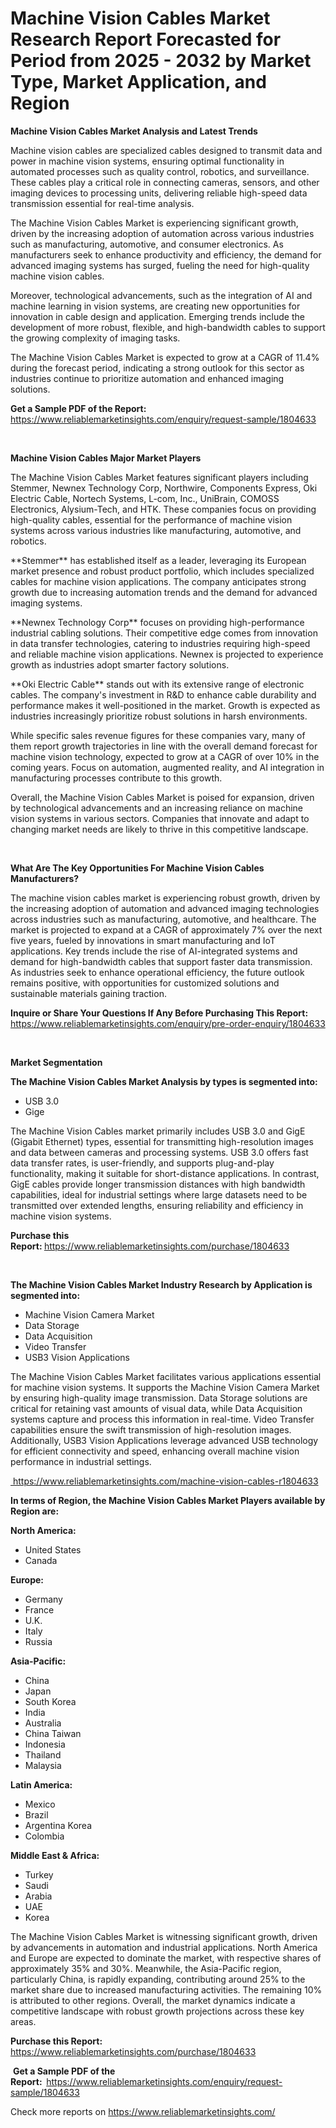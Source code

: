 <p><h1>Machine Vision Cables Market Research Report Forecasted for Period from 2025 -  2032 by Market Type, Market Application, and Region</h1></p><p><strong>Machine Vision Cables Market Analysis and Latest Trends</strong></p>
<p><p>Machine vision cables are specialized cables designed to transmit data and power in machine vision systems, ensuring optimal functionality in automated processes such as quality control, robotics, and surveillance. These cables play a critical role in connecting cameras, sensors, and other imaging devices to processing units, delivering reliable high-speed data transmission essential for real-time analysis.</p><p>The Machine Vision Cables Market is experiencing significant growth, driven by the increasing adoption of automation across various industries such as manufacturing, automotive, and consumer electronics. As manufacturers seek to enhance productivity and efficiency, the demand for advanced imaging systems has surged, fueling the need for high-quality machine vision cables. </p><p>Moreover, technological advancements, such as the integration of AI and machine learning in vision systems, are creating new opportunities for innovation in cable design and application. Emerging trends include the development of more robust, flexible, and high-bandwidth cables to support the growing complexity of imaging tasks. </p><p>The Machine Vision Cables Market is expected to grow at a CAGR of 11.4% during the forecast period, indicating a strong outlook for this sector as industries continue to prioritize automation and enhanced imaging solutions.</p></p>
<p><strong>Get a Sample PDF of the Report:&nbsp;</strong> <a href="https://www.reliablemarketinsights.com/enquiry/request-sample/1804633?utm_campaign=2179&utm_medium=2&utm_source=Github&utm_content=ia&utm_term=10042025&utm_id=machine-vision-cables">https://www.reliablemarketinsights.com/enquiry/request-sample/1804633</a></p>
<p>&nbsp;</p>
<p><strong>Machine Vision Cables Major Market Players</strong></p>
<p><p>The Machine Vision Cables Market features significant players including Stemmer, Newnex Technology Corp, Northwire, Components Express, Oki Electric Cable, Nortech Systems, L-com, Inc., UniBrain, COMOSS Electronics, Alysium-Tech, and HTK. These companies focus on providing high-quality cables, essential for the performance of machine vision systems across various industries like manufacturing, automotive, and robotics.</p><p>**Stemmer** has established itself as a leader, leveraging its European market presence and robust product portfolio, which includes specialized cables for machine vision applications. The company anticipates strong growth due to increasing automation trends and the demand for advanced imaging systems.</p><p>**Newnex Technology Corp** focuses on providing high-performance industrial cabling solutions. Their competitive edge comes from innovation in data transfer technologies, catering to industries requiring high-speed and reliable machine vision applications. Newnex is projected to experience growth as industries adopt smarter factory solutions.</p><p>**Oki Electric Cable** stands out with its extensive range of electronic cables. The company's investment in R&D to enhance cable durability and performance makes it well-positioned in the market. Growth is expected as industries increasingly prioritize robust solutions in harsh environments.</p><p>While specific sales revenue figures for these companies vary, many of them report growth trajectories in line with the overall demand forecast for machine vision technology, expected to grow at a CAGR of over 10% in the coming years. Focus on automation, augmented reality, and AI integration in manufacturing processes contribute to this growth.</p><p>Overall, the Machine Vision Cables Market is poised for expansion, driven by technological advancements and an increasing reliance on machine vision systems in various sectors. Companies that innovate and adapt to changing market needs are likely to thrive in this competitive landscape.</p></p>
<p>&nbsp;</p>
<p><strong>What Are The Key Opportunities For Machine Vision Cables Manufacturers?</strong></p>
<p><p>The machine vision cables market is experiencing robust growth, driven by the increasing adoption of automation and advanced imaging technologies across industries such as manufacturing, automotive, and healthcare. The market is projected to expand at a CAGR of approximately 7% over the next five years, fueled by innovations in smart manufacturing and IoT applications. Key trends include the rise of AI-integrated systems and demand for high-bandwidth cables that support faster data transmission. As industries seek to enhance operational efficiency, the future outlook remains positive, with opportunities for customized solutions and sustainable materials gaining traction.</p></p>
<p><strong>Inquire or Share Your Questions If Any Before Purchasing This Report:</strong> <a href="https://www.reliablemarketinsights.com/enquiry/pre-order-enquiry/1804633?utm_campaign=2179&utm_medium=2&utm_source=Github&utm_content=ia&utm_term=10042025&utm_id=machine-vision-cables">https://www.reliablemarketinsights.com/enquiry/pre-order-enquiry/1804633</a></p>
<p>&nbsp;</p>
<p><strong>Market Segmentation</strong></p>
<p><strong>The Machine Vision Cables Market Analysis by types is segmented into:</strong></p>
<p><ul><li>USB 3.0</li><li>Gige</li></ul></p>
<p><p>The Machine Vision Cables market primarily includes USB 3.0 and GigE (Gigabit Ethernet) types, essential for transmitting high-resolution images and data between cameras and processing systems. USB 3.0 offers fast data transfer rates, is user-friendly, and supports plug-and-play functionality, making it suitable for short-distance applications. In contrast, GigE cables provide longer transmission distances with high bandwidth capabilities, ideal for industrial settings where large datasets need to be transmitted over extended lengths, ensuring reliability and efficiency in machine vision systems.</p></p>
<p><strong>Purchase this Report:&nbsp;</strong><a href="https://www.reliablemarketinsights.com/purchase/1804633?utm_campaign=2179&utm_medium=2&utm_source=Github&utm_content=ia&utm_term=10042025&utm_id=machine-vision-cables">https://www.reliablemarketinsights.com/purchase/1804633</a></p>
<p>&nbsp;</p>
<p><strong>The Machine Vision Cables Market Industry Research by Application is segmented into:</strong></p>
<p><ul><li>Machine Vision Camera Market</li><li>Data Storage</li><li>Data Acquisition</li><li>Video Transfer</li><li>USB3 Vision Applications</li></ul></p>
<p><p>The Machine Vision Cables Market facilitates various applications essential for machine vision systems. It supports the Machine Vision Camera Market by ensuring high-quality image transmission. Data Storage solutions are critical for retaining vast amounts of visual data, while Data Acquisition systems capture and process this information in real-time. Video Transfer capabilities ensure the swift transmission of high-resolution images. Additionally, USB3 Vision Applications leverage advanced USB technology for efficient connectivity and speed, enhancing overall machine vision performance in industrial settings.</p></p>
<p><a href="https://www.reliablemarketinsights.com/machine-vision-cables-r1804633?utm_campaign=2179&utm_medium=2&utm_source=Github&utm_content=ia&utm_term=10042025&utm_id=machine-vision-cables">&nbsp;https://www.reliablemarketinsights.com/machine-vision-cables-r1804633</a></p>
<p><strong>In terms of Region, the Machine Vision Cables Market Players available by Region are:</strong></p>
<p>
    <p> <strong> North America: </strong>
        <ul>
            <li>United States</li>
            <li>Canada</li>
        </ul>
        </p> 
    <p> <strong> Europe: </strong>
        <ul>
            <li>Germany</li>
            <li>France</li>
            <li>U.K.</li>
            <li>Italy</li>
            <li>Russia</li>
        </ul>
        </p> 
    <p> <strong> Asia-Pacific: </strong>
        <ul>
            <li>China</li>
            <li>Japan</li>
            <li>South Korea</li>
            <li>India</li>
            <li>Australia</li>
            <li>China Taiwan</li>
            <li>Indonesia</li>
            <li>Thailand</li>
            <li>Malaysia</li>
        </ul>
        </p> 
    <p> <strong> Latin America: </strong>
        <ul>
            <li>Mexico</li>
            <li>Brazil</li>
            <li>Argentina Korea</li>
            <li>Colombia</li>
        </ul>
        </p> 
    <p> <strong> Middle East & Africa: </strong>
        <ul>
            <li>Turkey</li>
            <li>Saudi</li>
            <li>Arabia</li>
            <li>UAE</li>
            <li>Korea</li>
        </ul>
    </p>
    </p>
<p><p>The Machine Vision Cables Market is witnessing significant growth, driven by advancements in automation and industrial applications. North America and Europe are expected to dominate the market, with respective shares of approximately 35% and 30%. Meanwhile, the Asia-Pacific region, particularly China, is rapidly expanding, contributing around 25% to the market share due to increased manufacturing activities. The remaining 10% is attributed to other regions. Overall, the market dynamics indicate a competitive landscape with robust growth projections across these key areas.</p></p>
<p><strong>Purchase this Report: </strong><a href="https://www.reliablemarketinsights.com/purchase/1804633?utm_campaign=2179&utm_medium=2&utm_source=Github&utm_content=ia&utm_term=10042025&utm_id=machine-vision-cables">https://www.reliablemarketinsights.com/purchase/1804633</a></p>
<p>&nbsp;<strong>Get a Sample PDF of the Report:&nbsp;&nbsp;</strong><a href="https://www.reliablemarketinsights.com/enquiry/request-sample/1804633?utm_campaign=2179&utm_medium=2&utm_source=Github&utm_content=ia&utm_term=10042025&utm_id=machine-vision-cables">https://www.reliablemarketinsights.com/enquiry/request-sample/1804633</a></p>
<p><strong></strong></p>
<p>Check more reports on <a href="https://www.reliablemarketinsights.com/?utm_campaign=2179&utm_medium=2&utm_source=Github&utm_content=ia&utm_term=10042025&utm_id=machine-vision-cables">https://www.reliablemarketinsights.com/</a></p>